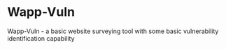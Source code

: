 Wapp-Vuln
=========

Wapp-Vuln - a basic website surveying tool with some basic vulnerability identification capability
